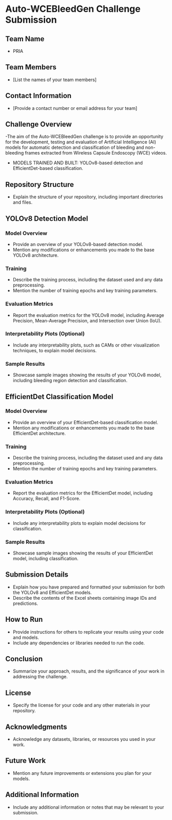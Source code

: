 # Auto-WCEBleedGen Challenge Submission

## Team Name

- PRIA

## Team Members

- [List the names of your team members]

## Contact Information

- [Provide a contact number or email address for your team]

## Challenge Overview

-The aim of the Auto-WCEBleedGen challenge is to provide an opportunity for the development, testing and evaluation of Artificial Intelligence (AI) models for automatic detection and classification of bleeding and non-bleeding frames extracted from Wireless Capsule Endoscopy (WCE) videos.

- MODELS TRAINED AND BUILT: YOLOv8-based detection and EfficientDet-based classification.

## Repository Structure

- Explain the structure of your repository, including important directories and files.

## YOLOv8 Detection Model

### Model Overview

- Provide an overview of your YOLOv8-based detection model.
- Mention any modifications or enhancements you made to the base YOLOv8 architecture.

### Training

- Describe the training process, including the dataset used and any data preprocessing.
- Mention the number of training epochs and key training parameters.

### Evaluation Metrics

- Report the evaluation metrics for the YOLOv8 model, including Average Precision, Mean-Average Precision, and Intersection over Union (IoU).

### Interpretability Plots (Optional)

- Include any interpretability plots, such as CAMs or other visualization techniques, to explain model decisions.

### Sample Results

- Showcase sample images showing the results of your YOLOv8 model, including bleeding region detection and classification.

## EfficientDet Classification Model

### Model Overview

- Provide an overview of your EfficientDet-based classification model.
- Mention any modifications or enhancements you made to the base EfficientDet architecture.

### Training

- Describe the training process, including the dataset used and any data preprocessing.
- Mention the number of training epochs and key training parameters.

### Evaluation Metrics

- Report the evaluation metrics for the EfficientDet model, including Accuracy, Recall, and F1-Score.

### Interpretability Plots (Optional)

- Include any interpretability plots to explain model decisions for classification.

### Sample Results

- Showcase sample images showing the results of your EfficientDet model, including classification.

## Submission Details

- Explain how you have prepared and formatted your submission for both the YOLOv8 and EfficientDet models.
- Describe the contents of the Excel sheets containing image IDs and predictions.

## How to Run

- Provide instructions for others to replicate your results using your code and models.
- Include any dependencies or libraries needed to run the code.

## Conclusion

- Summarize your approach, results, and the significance of your work in addressing the challenge.

## License

- Specify the license for your code and any other materials in your repository.

## Acknowledgments

- Acknowledge any datasets, libraries, or resources you used in your work.

## Future Work

- Mention any future improvements or extensions you plan for your models.

## Additional Information

- Include any additional information or notes that may be relevant to your submission.
